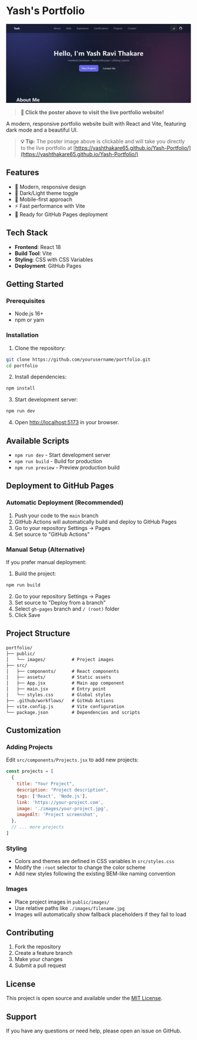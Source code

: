 # Yash's Portfolio

[![Portfolio Poster](public/images/readmeposter.jpg)](https://yashthakare65.github.io/Yash-Portfolio/)

> **🎯 Click the poster above to visit the live portfolio website!**

A modern, responsive portfolio website built with React and Vite, featuring dark mode and a beautiful UI.

> **💡 Tip**: The poster image above is clickable and will take you directly to the live portfolio at [https://yashthakare65.github.io/Yash-Portfolio/](https://yashthakare65.github.io/Yash-Portfolio/)

## Features

- 🎨 Modern, responsive design
- 🌙 Dark/Light theme toggle
- 📱 Mobile-first approach
- ⚡ Fast performance with Vite
- 🚀 Ready for GitHub Pages deployment

## Tech Stack

- **Frontend**: React 18
- **Build Tool**: Vite
- **Styling**: CSS with CSS Variables
- **Deployment**: GitHub Pages

## Getting Started

### Prerequisites

- Node.js 16+ 
- npm or yarn

### Installation

1. Clone the repository:
```bash
git clone https://github.com/yourusername/portfolio.git
cd portfolio
```

2. Install dependencies:
```bash
npm install
```

3. Start development server:
```bash
npm run dev
```

4. Open [http://localhost:5173](http://localhost:5173) in your browser.

## Available Scripts

- `npm run dev` - Start development server
- `npm run build` - Build for production
- `npm run preview` - Preview production build

## Deployment to GitHub Pages

### Automatic Deployment (Recommended)

1. Push your code to the `main` branch
2. GitHub Actions will automatically build and deploy to GitHub Pages
3. Go to your repository Settings → Pages
4. Set source to "GitHub Actions"

### Manual Setup (Alternative)

If you prefer manual deployment:

1. Build the project:
```bash
npm run build
```

2. Go to your repository Settings → Pages
3. Set source to "Deploy from a branch"
4. Select `gh-pages` branch and `/ (root)` folder
5. Click Save

## Project Structure

```
portfolio/
├── public/
│   └── images/          # Project images
├── src/
│   ├── components/      # React components
│   ├── assets/          # Static assets
│   ├── App.jsx          # Main app component
│   ├── main.jsx         # Entry point
│   └── styles.css       # Global styles
├── .github/workflows/   # GitHub Actions
├── vite.config.js       # Vite configuration
└── package.json         # Dependencies and scripts
```

## Customization

### Adding Projects

Edit `src/components/Projects.jsx` to add new projects:

```jsx
const projects = [
  {
    title: "Your Project",
    description: "Project description",
    tags: ['React', 'Node.js'],
    link: 'https://your-project.com',
    image: './images/your-project.jpg',
    imageAlt: 'Project screenshot',
  },
  // ... more projects
]
```

### Styling

- Colors and themes are defined in CSS variables in `src/styles.css`
- Modify the `:root` selector to change the color scheme
- Add new styles following the existing BEM-like naming convention

### Images

- Place project images in `public/images/`
- Use relative paths like `./images/filename.jpg`
- Images will automatically show fallback placeholders if they fail to load

## Contributing

1. Fork the repository
2. Create a feature branch
3. Make your changes
4. Submit a pull request

## License

This project is open source and available under the [MIT License](LICENSE).

## Support

If you have any questions or need help, please open an issue on GitHub.
